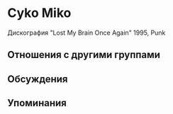 # Cyko Miko

Дискография
"Lost My Brain Once Again" 1995, Punk

## Отношения с другими группами


## Обсуждения


## Упоминания

